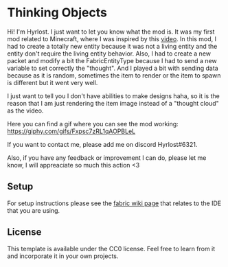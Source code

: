 # Thinking Objects

Hi! I'm Hyrlost. I just want to let you know what the mod is.
It was my first mod related to Minecraft, where I was inspired by this [video](https://youtu.be/OX1vO4lIIws). In this mod, I had to create a totally new entity because it was not a living entity and the entity don't require the living entity behavior. Also, I had to create a new packet and modify a bit the FabricEntityType because I had to send a new variable to set correctly the "thought". And I played a bit with sending data because as it is random, sometimes the item to render or the item to spawn is different but it went very well.

I just want to tell you I don't have abilities to make designs haha, so it is the reason that I am just rendering the item image instead of a "thought cloud" as the video.

Here you can find a gif where you can see the mod working: https://giphy.com/gifs/Fxpsc7zRL1qAOPBLeL

If you want to contact me, please add me on discord Hyrlost#6321.

Also, if you have any feedback or improvement I can do, please let me know, I will appreaciate so much this action <3

## Setup

For setup instructions please see the [fabric wiki page](https://fabricmc.net/wiki/tutorial:setup) that relates to the IDE that you are using.

## License

This template is available under the CC0 license. Feel free to learn from it and incorporate it in your own projects.
